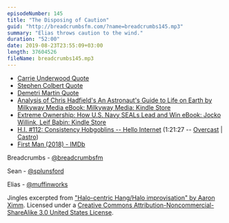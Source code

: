 ```yaml
---
episodeNumber: 145
title: "The Disposing of Caution"
guid: "http://breadcrumbsfm.com/?name=breadcrumbs145.mp3"
summary: "Elias throws caution to the wind."
duration: "52:00"
date: 2019-08-23T23:55:09+03:00
length: 37604526
fileName: breadcrumbs145.mp3
---
```


- [Carrie Underwood Quote](https://quotefancy.com/quote/1451946/Carrie-Underwood-Throw-caution-to-the-wind-and-just-do-it)
- [Stephen Colbert Quote](https://quotefancy.com/quote/909104/Stephen-Colbert-Never-throw-caution-to-the-wind-It-could-whip-back-into-your-eyes-and)
- [Demetri Martin Quote](https://quotefancy.com/quote/1313822/Demetri-Martin-Whenever-I-throw-caution-to-the-wind-I-make-sure-I-m-facing-the-right-way)
- [Analysis of Chris Hadfield's An Astronaut's Guide to Life on Earth by Milkyway Media eBook: Milkyway Media: Kindle Store](http://www.amazon.com/dp/B079C88Q75/?tag=breadcrumbsfm-20)
- [Extreme Ownership: How U.S. Navy SEALs Lead and Win eBook: Jocko Willink, Leif Babin: Kindle Store](http://www.amazon.com/dp/B0739PYQSS/?tag=breadcrumbsfm-20)
- [H.I. #112: Consistency Hobgoblins -- Hello Internet](http://www.hellointernet.fm/podcast/112) (1:21:27 -- [Overcast](https://overcast.fm/+B1qy2MHGg/1:21:27) | [Castro](https://castro.fm/episode/NMiFTc#1:21:27))
- [First Man (2018) - IMDb](https://www.imdb.com/title/tt1213641/)

Breadcrumbs - [@breadcrumbsfm](https://twitter.com/breadcrumbsfm)

Sean - [@splunsford](https://twitter.com/splunsford)

Elias - [@muffinworks](https://twitter.com/muffinworks)

Jingles excerpted from ["Halo-centric Hang/Halo improvisation" by Aaron Ximm](http://freemusicarchive.org/music/aaron_ximm/handpans_and_the_hang/). Licensed under a [Creative Commons Attribution-Noncommercial-ShareAlike 3.0 United States License](http://creativecommons.org/licenses/by-nc-sa/3.0/us/).